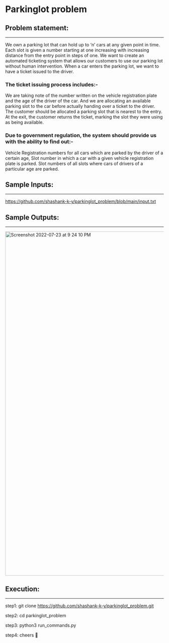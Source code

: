 # Parkinglot problem

## Problem statement:
----------------------

We own a parking lot that can hold up to ‘n’ cars at any given point in time. Each slot is given a number starting at one increasing with increasing distance from the entry point in steps of one. We want to create an automated ticketing system that allows our customers to use our parking lot without human intervention.
When a car enters the parking lot, we want to have a ticket issued to the driver.

### The ticket issuing process includes:- 

We are taking note of the number written on the vehicle registration plate and the age of the driver of the car.
And we are allocating an available parking slot to the car before actually handing over a ticket to the driver.
The customer should be allocated a parking slot that is nearest to the entry. At the exit, 
the customer returns the ticket, marking the slot they were using as being available.


### Due to government regulation, the system should provide us with the ability to find out:-

Vehicle Registration numbers for all cars which are parked by the driver of a certain age,
Slot number in which a car with a given vehicle registration plate is parked. 
Slot numbers of all slots where cars of drivers of a particular age are parked.


## Sample Inputs:
----------------------
https://github.com/shashank-k-y/parkinglot_problem/blob/main/input.txt


## Sample Outputs:
----------------------
<img width="1092" alt="Screenshot 2022-07-23 at 9 24 10 PM" src="https://user-images.githubusercontent.com/74789167/180612685-1823ac73-3dc4-42d1-b7b6-b1d241350f3b.png">


## Execution:
--------------

step1:
    git clone https://github.com/shashank-k-y/parkinglot_problem.git

step2:
    cd parkinglot_problem
    
step3:
    python3 run_commands.py
    
step4:
    cheers 🍻 
